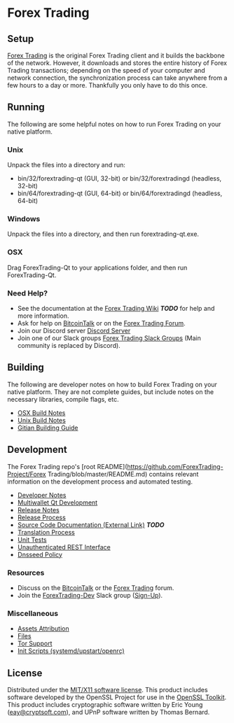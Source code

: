 Forex Trading
=====================

Setup
---------------------
[Forex Trading](http://forextrading.org/wallet) is the original Forex Trading client and it builds the backbone of the network. However, it downloads and stores the entire history of Forex Trading transactions; depending on the speed of your computer and network connection, the synchronization process can take anywhere from a few hours to a day or more. Thankfully you only have to do this once.

Running
---------------------
The following are some helpful notes on how to run Forex Trading on your native platform.

### Unix

Unpack the files into a directory and run:

- bin/32/forextrading-qt (GUI, 32-bit) or bin/32/forextradingd (headless, 32-bit)
- bin/64/forextrading-qt (GUI, 64-bit) or bin/64/forextradingd (headless, 64-bit)

### Windows

Unpack the files into a directory, and then run forextrading-qt.exe.

### OSX

Drag ForexTrading-Qt to your applications folder, and then run ForexTrading-Qt.

### Need Help?

* See the documentation at the [Forex Trading Wiki](https://en.bitcoin.it/wiki/Main_Page) ***TODO***
for help and more information.
* Ask for help on [BitcoinTalk](https://bitcointalk.org/index.php?topic=1262920.0) or on the [Forex Trading Forum](http://forum.forextrading.org/).
* Join our Discord server [Discord Server](https://discord.forextrading.org)
* Join one of our Slack groups [Forex Trading Slack Groups](https://forextrading.org/slack-logins/) (Main community is replaced by Discord).

Building
---------------------
The following are developer notes on how to build Forex Trading on your native platform. They are not complete guides, but include notes on the necessary libraries, compile flags, etc.

- [OSX Build Notes](build-osx.md)
- [Unix Build Notes](build-unix.md)
- [Gitian Building Guide](gitian-building.md)

Development
---------------------
The Forex Trading repo's [root README](https://github.com/ForexTrading-Project/Forex Trading/blob/master/README.md) contains relevant information on the development process and automated testing.

- [Developer Notes](developer-notes.md)
- [Multiwallet Qt Development](multiwallet-qt.md)
- [Release Notes](release-notes.md)
- [Release Process](release-process.md)
- [Source Code Documentation (External Link)](https://dev.visucore.com/bitcoin/doxygen/) ***TODO***
- [Translation Process](translation_process.md)
- [Unit Tests](unit-tests.md)
- [Unauthenticated REST Interface](REST-interface.md)
- [Dnsseed Policy](dnsseed-policy.md)

### Resources

* Discuss on the [BitcoinTalk](https://bitcointalk.org/index.php?topic=1262920.0) or the [Forex Trading](http://forum.forextrading.org/) forum.
* Join the [ForexTrading-Dev](https://forextrading-dev.slack.com/) Slack group ([Sign-Up](https://forextrading-dev.herokuapp.com/)).

### Miscellaneous
- [Assets Attribution](assets-attribution.md)
- [Files](files.md)
- [Tor Support](tor.md)
- [Init Scripts (systemd/upstart/openrc)](init.md)

License
---------------------
Distributed under the [MIT/X11 software license](http://www.opensource.org/licenses/mit-license.php).
This product includes software developed by the OpenSSL Project for use in the [OpenSSL Toolkit](https://www.openssl.org/). This product includes
cryptographic software written by Eric Young ([eay@cryptsoft.com](mailto:eay@cryptsoft.com)), and UPnP software written by Thomas Bernard.
